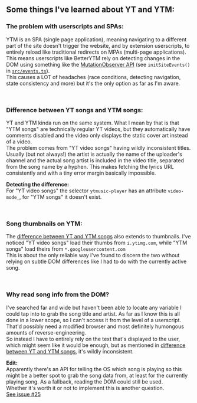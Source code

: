 ## Some things I've learned about YT and YTM:

### The problem with userscripts and SPAs:
YTM is an SPA (single page application), meaning navigating to a different part of the site doesn't trigger the website, and by extension userscripts, to entirely reload like traditional redirects on MPAs (multi-page applications).  
This means userscripts like BetterYTM rely on detecting changes in the DOM using something like the [MutationObserver API](https://developer.mozilla.org/en-US/docs/Web/API/MutationObserver) (see `initSiteEvents()` in [`src/events.ts`](../events.ts)).  
This causes a LOT of headaches (race conditions, detecting navigation, state consistency and more) but it's the only option as far as I'm aware.

<br>

### Difference between YT songs and YTM songs:
YT and YTM kinda run on the same system. What I mean by that is that "YTM songs" are technically regular YT videos, but they automatically have comments disabled and the video only displays the static cover art instead of a video.  
The problem comes from "YT video songs" having wildly inconsistent titles. Usually (but not always!) the artist is actually the name of the uploader's channel and the actual song artist is included in the video title, separated from the song name by a hyphen. This makes fetching the lyrics URL consistently and with a tiny error margin basically impossible.  
  
**Detecting the difference:**  
For "YT video songs" the selector `ytmusic-player` has an attribute `video-mode_`, for "YTM songs" it doesn't exist.

<br>

### Song thumbnails on YTM:
The [difference between YT and YTM songs](#difference-between-yt-songs-and-ytm-songs) also extends to thumbnails. I've noticed "YT video songs" load their thumbs from `i.ytimg.com`, while "YTM songs" load theirs from `*.googleusercontent.com`  
This is about the only reliable way I've found to discern the two without relying on subtle DOM differences like I had to do with the currently active song.

<br>

### Why read song info from the DOM?
I've searched far and wide but haven't been able to locate any variable I could tap into to grab the song title and artist. As far as I know this is all done in a lower scope, so I can't access it from the level of a userscript. That'd possibly need a modified browser and most definitely humongous amounts of reverse-engineering.  
So instead I have to entirely rely on the text that's displayed to the user, which might seem like it would be enough, but as mentioned in [difference between YT and YTM songs](#difference-between-yt-songs-and-ytm-songs), it's wildly inconsistent.
  
**Edit:**  
Apparently there's an API for telling the OS which song is playing so this might be a better spot to grab the song data from, at least for the currently playing song. As a fallback, reading the DOM could still be used.  
Whether it's worth it or not to implement this is another question.  
[See issue #25](https://github.com/Sv443/BetterYTM/issues/25)
